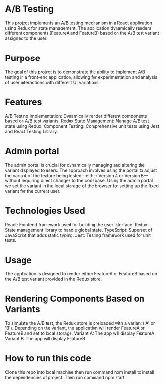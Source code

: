 # A/B Testing
This project implements an A/B testing mechanism in a React application using Redux for state management. The application dynamically renders different components (FeatureA and FeatureB) based on the A/B test variant assigned to the user.
# Purpose
The goal of this project is to demonstrate the ability to implement A/B testing in a front-end application, allowing for experimentation and analysis of user interactions with different UI variations.
# Features
A/B Testing Implementation: Dynamically render different components based on A/B test variants.
Redux State Management: Manage A/B test state using Redux.
Component Testing: Comprehensive unit tests using Jest and React Testing Library.
# Admin portal
The admin portal is crucial for dynamically managing and altering the variant displayed to users. The approach involves using the portal to adjust the variant of the feature being tested—either Version A or Version B—without requiring direct changes to the codebase. Using the admin portal we set the variant in  the local storage of the browser for setting up the fixed variant for the current user.
# Technologies Used
React: Frontend framework used for building the user interface.
Redux: State management library to handle global state.
TypeScript: Superset of JavaScript that adds static typing.
Jest: Testing framework used for unit tests.

# Usage
The application is designed to render either FeatureA or FeatureB based on the A/B test variant provided in the Redux store.

# Rendering Components Based on Variants
To simulate the A/B test, the Redux store is preloaded with a variant ('A' or 'B'). Depending on the variant, the application will render FeatureA or FeatureB and set to local storage.
Variant A: The app will display FeatureA.
Variant B: The app will display FeatureB.

# How to run this code
Clone this repo into local machine then run command 
npm install
to install the dependencies of project. Then run command 
npm start

